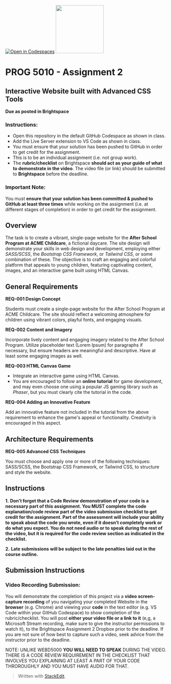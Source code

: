 [![Open in Codespaces](https://classroom.github.com/assets/launch-codespace-7f7980b617ed060a017424585567c406b6ee15c891e84e1186181d67ecf80aa0.svg)](https://classroom.github.com/open-in-codespaces?assignment_repo_id=13039459)
 <img width="150px" src="https://www.nscc.ca/img/aboutnscc/visual-identity-guidelines/artwork/nscc-jpeg.jpg" >  
  

# PROG 5010 - Assignment 2 

##  Interactive Website built with Advanced CSS Tools

**Due as posted in Brightspace**
 
### Instructions:  

- Open this repository in the default GitHub Codespace as shown in class.
- Add the Live Server extension to VS Code as shown in class.
- You must ensure that your solution has been pushed to GitHub in order to get credit for the assignment.  
- This is to be an individual assignment (i.e. not group work).
- The **rubric/checklist** on Brightspace **should act as your guide of what to demonstrate in the video**. The video file (or link) should be submitted to **Brightspace** before the deadline.

###  Important Note: 

You must **ensure that your solution has been committed & pushed to GitHub at least three times** while working on the assignment (i.e. at different stages of completion) in order to get credit for the assignment.  

##  Overview

The task is to create a vibrant, single-page website for the **After School Program at ACME Childcare**, a fictional daycare. The site design will demonstrate your skills in web design and development, employing either *SASS/SCSS*, the *Bootstrap CSS Framework*, or *Tailwind CSS*, or some combination of these. The objective is to craft an engaging and colorful platform that appeals to young children, featuring captivating content, images, and an interactive game built using HTML Canvas.

## General Requirements

**REQ-001 Design Concept**

Students must create a single-page website for the After School Program at ACME Childcare. The site should reflect a welcoming atmosphere for children using vibrant colors, playful fonts, and engaging visuals.

**REQ-002 Content and Imagery**

Incorporate lively content and engaging imagery related to the After School Program. Utilize placeholder text (Lorem Ipsum) for paragraphs if necessary, but ensure headers are meaningful and descriptive. Have at least some engaging images as well.

**REQ-003 HTML Canvas Game**

- Integrate an interactive game using HTML Canvas. 
- You are encouraged to follow an **online tutorial** for game development, and may even choose one using a popular JS gaming library such as *Phaser*, but you must clearly cite the tutorial in the code.

**REQ-004 Adding an Innovative Feature**

Add an innovative feature not included in the tutorial from the above requirement to enhance the game's appeal or functionality. Creativity is encouraged in this aspect.

## Architecture Requirements

**REQ-005 Advanced CSS Techniques**

You must choose and apply one or more of the following techniques: SASS/SCSS, the Bootstrap CSS Framework, or Tailwind CSS, to structure and style the website.

## Instructions

**1.**  **Don’t forget that a Code Review demonstration of your code is a necessary part of this assignment. You MUST complete the code explanation/code review part of the video submission checklist to get credit for the assignment. Part of the assessment will include your ability to speak about the code you wrote, even if it doesn’t completely work or do what you expect. You do not need audio or to speak during the rest of the video, but it is required for the code review section as indicated in the checklist.**

**2.** **Late submissions will be subject to the late penalties laid out in the course outline.**

## Submission Instructions
### Video Recording Submission:

You will demonstrate the completion of this project via a **video screen-capture recording** of you navigating your completed Website in the **browser** (e.g. Chrome) and viewing your **code** in the text editor (e.g. VS Code within your GitHub Codespace) to show completion of the rubric/checklist. You will post **either your video file or a link to it** (e,g, a Microsoft Stream recording, make sure to give the instructor permissions to watch it), to the Brightspace Assignment 2 Dropbox prior to the deadline. If you are not sure of how best to capture such a video, seek advice from the instructor prior to the deadline.

NOTE: UNLIKE WEBD5000 **YOU WILL NEED TO SPEAK** DURING THE VIDEO. THERE IS A CODE REVIEW REQUIREMENT IN THE CHECKLIST THAT INVOLVES YOU EXPLAINING AT LEAST A PART OF YOUR CODE THROROUGHLY AND YOU MUST HAVE AUDIO FOR THAT.

> Written with [StackEdit](https://stackedit.io/).
